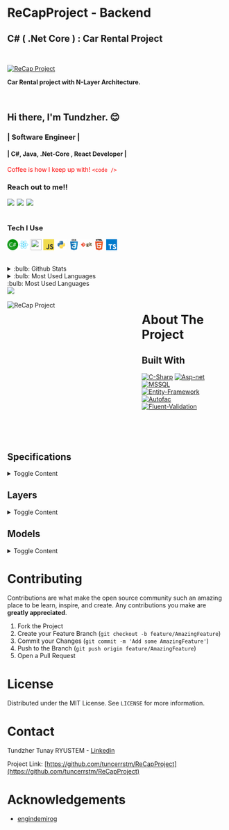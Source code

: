 # ReCapProject - Backend

## C# ( .Net Core ) : Car Rental Project


<br />
<p align="left">
  <a href="https://github.com/tuncerrstm/ReCapProject">
    <img width=420 src="https://media.giphy.com/media/sDCma70RplcNG/giphy.gif" alt="ReCap Project">
  </a>
  <p align="left">
   <b> Car Rental project with N-Layer Architecture.</b>
    <br />
  </p>
</p>

<br />

## Hi there, I'm Tundzher. :blush:

### | Software Engineer | 
#### | C#, Java, .Net-Core , React Developer |

<font color="red"> Coffee is how I keep up with! `<code />` </font>


### Reach out to me!!

[<img width="22" src="https://unpkg.com/simple-icons@v4/icons/twitter.svg" align="left" />][twitter]
[<img width="22" src="https://unpkg.com/simple-icons@v4/icons/linkedin.svg" align="left" />][linkedin]
[<img width="22" src="https://unpkg.com/simple-icons@v4/icons/instagram.svg" align="left" />][instagram]


<br/>
<br/>

### Tech I Use

<img src="https://raw.githubusercontent.com/github/explore/80688e429a7d4ef2fca1e82350fe8e3517d3494d/topics/csharp/csharp.png" width="25" height="25" /><img src="https://raw.githubusercontent.com/github/explore/80688e429a7d4ef2fca1e82350fe8e3517d3494d/topics/react/react.png" width="25" height="25" />
<img src="https://camo.githubusercontent.com/2be6c13639334e6be86614b7914afe1c34e76d49f361d515bac94bd7e21e2b49/68747470733a2f2f696d616765732e766578656c732e636f6d2f6d656469612f75736572732f332f3136363430312f69736f6c617465642f707265766965772f62383261613761633366373336646437383537306464336661336661396532342d6a6176612d70726f6772616d6d696e672d6c616e67756167652d69636f6e2d62792d766578656c732e706e67" width="25" height="25" />
<img src="https://raw.githubusercontent.com/github/explore/80688e429a7d4ef2fca1e82350fe8e3517d3494d/topics/javascript/javascript.png" width="25" height="25" />
<img src="https://raw.githubusercontent.com/github/explore/80688e429a7d4ef2fca1e82350fe8e3517d3494d/topics/python/python.png" width="25" height="25" />
<img src="https://raw.githubusercontent.com/github/explore/80688e429a7d4ef2fca1e82350fe8e3517d3494d/topics/css/css.png" width="25" height="25" />
<img src="https://raw.githubusercontent.com/github/explore/80688e429a7d4ef2fca1e82350fe8e3517d3494d/topics/git/git.png" width="25" height="25" />
<img src="https://raw.githubusercontent.com/github/explore/80688e429a7d4ef2fca1e82350fe8e3517d3494d/topics/html/html.png" width="25" height="25" />
<img src="https://raw.githubusercontent.com/github/explore/80688e429a7d4ef2fca1e82350fe8e3517d3494d/topics/typescript/typescript.png" width="25" height="25" />



<br />

<details>
<summary>:bulb: Github Stats</summary>
<img src="https://github-readme-stats.vercel.app/api?username=tuncerrstm&theme=radical" >
</details>
<details>
<summary>:bulb: Most Used Languages</summary>
<img src="https://github-readme-stats.vercel.app/api/top-langs/?username=tuncerrstm&layout=compact" >
</details>
<summary>:bulb: Most Used Languages</summary>
<img src="https://github-readme-stats.vercel.app/api/top-langs/?username=enescerrahoglu&langs_count=8" >
</details>

[twitter]: https://twitter.com/tuncerRstm
[linkedin]: https://www.linkedin.com/in/tuncer-r%C3%BCstemo%C4%9Flu-74917b187/
[instagram]:https://www.instagram.com/toniochmuzi/

<br />
<p align="left">
  <a href="https://github.com/tuncerrstm/ReCapProject">
    <img src="https://media.giphy.com/media/l0M82b7IOZIgunA5Rc/giphy.gif" align ="left" width="310" height="310" alt="ReCap Project">
  </a>
</p>

# About The Project

## Built With

[![C-Sharp](https://img.shields.io/badge/C%23-239120?style=for-the-badge&logo=c-sharp&logoColor=white)](https://docs.microsoft.com/en-us/dotnet/csharp/)
[![Asp-net](https://img.shields.io/badge/ASP.NET-5C2D91?style=for-the-badge&logo=.net&logoColor=white)](https://dotnet.microsoft.com/apps/aspnet)
[![MSSQL](https://img.shields.io/badge/MSSQL-004880?style=for-the-badge&logo=microsoft-sql-server&logoColor=white)](https://www.microsoft.com/en-us/sql-server/sql-server-2019?rtc=2)
[![Entity-Framework](https://img.shields.io/badge/Entity%20Framework-004880?style=for-the-badge&logo=nuget&logoColor=white)](https://docs.microsoft.com/en-us/ef/)
[![Autofac](https://img.shields.io/badge/Autofac-004880?style=for-the-badge&logo=nuget&logoColor=white)](https://autofac.org/)
[![Fluent-Validation](https://img.shields.io/badge/Fluent%20Validation-004880?style=for-the-badge&logo=nuget&logoColor=white)](https://fluentvalidation.net/)



</br>
</br>
</br>

## Specifications

<details>
  <summary>Toggle Content</summary>

### Cars

#### Public Operations

- Get all cars
  - Searching Cars By Brand, Color
  - Caching
- Get a single car
  - Caching

#### Private Operations

- Add a New Car
  - Authorized users only
  - Field validation
- Edit a Car
  - Authorized users only
  - Field Validation
- Delete a Car
  - Authorized users only

### Car Images

#### Public Operations

- Get a car image
  - Caching
- Get all
  - Searching Car Image By Car
  - Caching

#### Private Operations

- Add (Upload) a New Car Image
  - Authorized users only
  - Save on Disk
- Edit a Car Image
  - Authorized users only
  - Edit on Disk
- Delete a Car Image
  - Authorized users only
  - Delete on Disk

### Brands

#### Public Operations

- Get all brands
- Get a brand

#### Private Operations

- Add a Brand
  - Authorized users only
- Edit a Brand
  - Authorized users only
- Delete a Brand
  - Authorized users only

### Color

#### Public Operations

- Get All Colors
- Get Single Color

#### Private Operations

- Add a Color
  - Authorized users only
- Edit a Color
  - Authorized users only
- Delete a Color
  - Authorized users only

### Customer

#### Public Operations

- Add a Customer

#### Private Operations

- Get All Customers
  - Authorized users only
- Get Single Customer
  - Authorized users only
- Edit a Customer
  - Authorized users only
- Delete a Customer
  - Authorized users only

### Rental

#### Public Operations

- Get All Rentals
  - Searching Rental By Car
  - Logged users only
- Get Single Rental
  - Logged users only
- Add a Rental
  - Logged users only
- Check Car is Rentable
- Check Findeks Score Sufficiency

#### Private Operations

- Edit a Rental
  - Authorized users only
- Delete a Rental
  - Authorized users only

### Users

#### Public Operations

- Get User Detail By Mail
- Add a User
- Update User Details
  - Logged users only

#### Private Operations

- Get a User
  - Searching user by mail
  - Authorized users only
- Get all Users
  - Authorized users only
- Edit a User
  - Authorized users only
- Delete a User
  - Authorized users only

### Authentication

Requests are authenticated using the `Authorization` header and value `Bearer {{token}}`. with a valid JWT.

- Authentication Strategy : JWT
  - JWT Expiration : 10 Minutes For Testing Api
- Registration
  - User can register as a "Admin" or simply "User"
  - Password Salt
  - Password Hash
  - Token includes : "id", "email", "name" and "roles"
  <!-- - Token Are Stored In Cookie -->
- Login
  - User can login with "email" and "password"
  - Everytime a user login, new Token are sent to to client

#### Public Operations

- Login
  - Logged users only
  - Create Access Token
- Register new user
  - Create Access Token
- Check User Exists
- Check user is authenticated
  - Logged users only

#### Private Operations

- Encryption
- Hashing
- JWT

### Operation Claim

#### Public Operations

- Get a Operation Claim
  - Searching Operation Claim by name
- Get all Operation Claim

#### Private Operations

- Add a Operation Claim
  - Authorized users only
- Edit a Operation Claim
  - Authorized users only
- Delete a Operation Claim
  - Authorized users only

### User Operation Claim

#### Public Operations

- Add 'User' Claim

#### Private Operations

- Get a User Operation Claim
  - Authorized users only
- Get all User Operation Claim
  - Authorized users only
- Add a User Operation Claim
  - Authorized users only
- Edit a User Operation Claim
  - Authorized users only
- Delete a User Operation Claim
  - Authorized users only

### Credit Card (Test)

#### Public Operations

- Get a Credit Card
  - Logged users only
- Get all Users
  - Logged users only
  - Searching Credit Card by Customer
- Add a Credit Card
  - Logged users only
- Delete User Details
  - Logged users only

### Payment (Test)

#### Public Operations

- Payment (Fake)

### Findeks (Test)

#### Public Operations

- Searching Findeks by Customer
  - Logged users only
- Add a Findeks
  - Logged users only
- Update a Findeks
  - Logged users only
- Calculate Findeks Score (Fake)

#### Private Operations

- Get a Findeks
  - Authorized users only
- Get all
  - Authorized users only
- Update findeks
  - Authorized users only
- Delete findeks
  - Authorized users only

</details><p></p>

## Layers

<details>
  <summary>Toggle Content</summary>

### Business

Business Layer created to process or control the incoming information according to the required conditions.

### Core

Core layer containing various particles independent of the project.

### DataAccess

Data Access Layer created to perform database CRUD operations.

### Entities

Entities Layer created for database tables.

### WebAPI

Web API Layer that opens the business layer to the internet.

</details><p></p>

## Models

<details>
  <summary>Toggle Content</summary>

### Brands

| Name | Data Type    | Allow Nulls | Default |
| :--- | :----------- | :---------- | :------ |
| Id   | int          | False       |         |
| Name | nvarchar(25) | False       |         |

### Car Images

| Name      | Data Type     | Allow Nulls | Default |
| :-------- | :------------ | :---------- | :------ |
| Id        | int           | False       |         |
| CarId     | int           | False       |         |
| ImagePath | nvarchar(MAX) | False       |         |
| Date      | datetime      | False       |         |

### Car

| Name            | Data Type     | Allow Nulls | Default |
| :-------------- | :------------ | :---------- | :------ |
| Id              | int           | False       |         |
| Name            | nvarchar(50)  | False       |         |
| BrandId         | int           | False       |         |
| ColorId         | int           | False       |         |
| DailyPrice      | decimal(18,0) | False       |         |
| ModelYear       | smallint      | False       |         |
| Description     | nvarchar(50)  | True        |         |
| MinFindeksScore | smallint      | False       | ((0))   |

### Color

| Name | Data Type    | Allow Nulls | Default |
| :--- | :----------- | :---------- | :------ |
| Id   | int          | False       |         |
| Name | nvarchar(25) | False       |         |

### Credit Card (Test)

| Name        | Data Type     | Allow Nulls | Default |
| :---------- | :------------ | :---------- | :------ |
| Id          | int           | False       |         |
| CustomerId  | int           | False       |         |
| NameSurname | nvarchar(100) | False       |         |
| CardNumber  | nvarchar(25)  | False       |         |
| ExpMonth    | tinyint       | False       |         |
| ExpYear     | tinyint       | False       |         |
| Cvc         | nvarchar(3)   | False       |         |
| CardType    | nvarchar(20)  | False       |         |

### Customer

| Name        | Data Type    | Allow Nulls | Default |
| :---------- | :----------- | :---------- | :------ |
| Id          | int          | False       |         |
| UserId      | int          | False       |         |
| CompanyName | nvarchar(50) | True        |         |

### Findeks (Test)

| Name             | Data Type    | Allow Nulls | Default |
| :--------------- | :----------- | :---------- | :------ |
| Id               | int          | False       |         |
| CustomerId       | int          | False       |         |
| NationalIdentity | nvarchar(50) | False       |         |
| Score            | smallint     | False       | ((0))   |

### OperationClaims

| Name | Data Type    | Allow Nulls | Default |
| :--- | :----------- | :---------- | :------ |
| Id   | int          | False       |         |
| Name | varchar(250) | False       |         |

### Rental

| Name          | Data Type | Allow Nulls | Default |
| :------------ | :-------- | :---------- | :------ |
| Id            | int       | False       |         |
| CarId         | int       | False       |         |
| CustomerId    | int       | False       |         |
| RentStartDate | datetime  | False       |         |
| RentEndDate   | datetime  | False       |         |
| ReturnDate    | datetime  | True        |         |

### UserOperationClaims

| Name             | Data Type | Allow Nulls | Default |
| :--------------- | :-------- | :---------- | :------ |
| Id               | int       | False       |         |
| UserId           | int       | False       |         |
| OperationClaimId | int       | False       |         |

### Users

| Name         | Data Type      | Allow Nulls | Default |
| :----------- | :------------- | :---------- | :------ |
| Id           | int            | False       |         |
| FirstName    | nvarchar(50)   | False       |         |
| LastName     | nvarchar(50)   | False       |         |
| Email        | nvarchar(50)   | False       |         |
| PasswordHash | varbinary(500) | False       |         |
| PasswordSalt | varbinary(500) | False       |         |
| Status       | bit            | False       |         |

</details><p></p>

# Contributing

Contributions are what make the open source community such an amazing place to be learn, inspire, and create. Any contributions you make are **greatly appreciated**.

1. Fork the Project
2. Create your Feature Branch (`git checkout -b feature/AmazingFeature`)
3. Commit your Changes (`git commit -m 'Add some AmazingFeature'`)
4. Push to the Branch (`git push origin feature/AmazingFeature`)
5. Open a Pull Request

# License

Distributed under the MIT License. See `LICENSE` for more information.

# Contact

Tundzher Tunay RYUSTEM - [Linkedin](https://www.linkedin.com/in/tuncer-r%C3%BCstemo%C4%9Flu-74917b187/)

Project Link: [https://github.com/tuncerrstm/ReCapProject](https://github.com/tuncerrstm/ReCapProject)

# Acknowledgements

- [engindemirog](https://www.linkedin.com/in/engindemirog/)